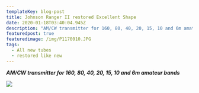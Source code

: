 ```yaml
---
templateKey: blog-post
title: Johnson Ranger II restored Excellent Shape
date: 2020-01-18T03:40:04.945Z
description: "AM/CW transmitter for 160, 80, 40, 20, 15, 10 and 6m amateur bands. 75W input CW, 65W input AM. 1962 prices 249.5 USD kit, 359.5 USD complete. Upgraded version of original Ranger.\nNet weight (2.2 lb = 1 kg)\t19 kg / 41 lb 13.6 oz (41.85 lb)"
featuredpost: true
featuredimage: /img/P1170010.JPG
tags:
  - All new tubes
  - restored like new
---
```

***AM/CW transmitter for 160, 80, 40, 20, 15, 10 and 6m amateur bands***

![](/img/P1170010.JPG)
